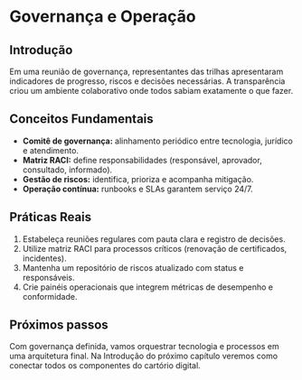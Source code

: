 # Governança e Operação

## Introdução

Em uma reunião de governança, representantes das trilhas apresentaram indicadores de progresso, riscos e decisões necessárias. A transparência criou um ambiente colaborativo onde todos sabiam exatamente o que fazer.

## Conceitos Fundamentais

- **Comitê de governança:** alinhamento periódico entre tecnologia, jurídico e atendimento.
- **Matriz RACI:** define responsabilidades (responsável, aprovador, consultado, informado).
- **Gestão de riscos:** identifica, prioriza e acompanha mitigação.
- **Operação contínua:** runbooks e SLAs garantem serviço 24/7.

## Práticas Reais

1. Estabeleça reuniões regulares com pauta clara e registro de decisões.
2. Utilize matriz RACI para processos críticos (renovação de certificados, incidentes).
3. Mantenha um repositório de riscos atualizado com status e responsáveis.
4. Crie painéis operacionais que integrem métricas de desempenho e conformidade.

## Próximos passos

Com governança definida, vamos orquestrar tecnologia e processos em uma arquitetura final. Na Introdução do próximo capítulo veremos como conectar todos os componentes do cartório digital.

